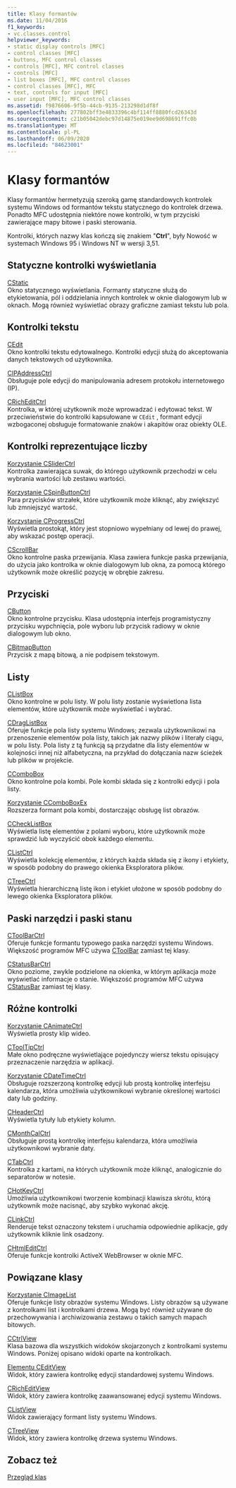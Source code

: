 ```yaml
---
title: Klasy formantów
ms.date: 11/04/2016
f1_keywords:
- vc.classes.control
helpviewer_keywords:
- static display controls [MFC]
- control classes [MFC]
- buttons, MFC control classes
- controls [MFC], MFC control classes
- controls [MFC]
- list boxes [MFC], MFC control classes
- control classes [MFC], MFC
- text, controls for input [MFC]
- user input [MFC], MFC control classes
ms.assetid: f9876606-9f5b-44cb-9135-213298d1df8f
ms.openlocfilehash: 277802bff3e4833396c4bf114ff8880fcd26343d
ms.sourcegitcommit: c21b05042debc97d14875e019ee9d698691ffc0b
ms.translationtype: MT
ms.contentlocale: pl-PL
ms.lasthandoff: 06/09/2020
ms.locfileid: "84623001"
---
```

# <a name="control-classes"></a>Klasy formantów

Klasy formantów hermetyzują szeroką gamę standardowych kontrolek systemu Windows od formantów tekstu statycznego do kontrolek drzewa. Ponadto MFC udostępnia niektóre nowe kontrolki, w tym przyciski zawierające mapy bitowe i paski sterowania.

Kontrolki, których nazwy klas kończą się znakiem "**Ctrl**", były Nowość w systemach Windows 95 i Windows NT w wersji 3,51.

## <a name="static-display-controls"></a>Statyczne kontrolki wyświetlania

[CStatic](reference/cstatic-class.md)<br/>
Okno statycznego wyświetlania. Formanty statyczne służą do etykietowania, pól i oddzielania innych kontrolek w oknie dialogowym lub w oknach. Mogą również wyświetlać obrazy graficzne zamiast tekstu lub pola.

## <a name="text-controls"></a>Kontrolki tekstu

[CEdit](reference/cedit-class.md)<br/>
Okno kontrolki tekstu edytowalnego. Kontrolki edycji służą do akceptowania danych tekstowych od użytkownika.

[CIPAddressCtrl](reference/cipaddressctrl-class.md)<br/>
Obsługuje pole edycji do manipulowania adresem protokołu internetowego (IP).

[CRichEditCtrl](reference/cricheditctrl-class.md)<br/>
Kontrolka, w której użytkownik może wprowadzać i edytować tekst. W przeciwieństwie do kontrolki kapsułowane w `CEdit` , formant edycji wzbogaconej obsługuje formatowanie znaków i akapitów oraz obiekty OLE.

## <a name="controls-that-represent-numbers"></a>Kontrolki reprezentujące liczby

[Korzystanie CSliderCtrl](reference/csliderctrl-class.md)<br/>
Kontrolka zawierająca suwak, do którego użytkownik przechodzi w celu wybrania wartości lub zestawu wartości.

[Korzystanie CSpinButtonCtrl](reference/cspinbuttonctrl-class.md)<br/>
Para przycisków strzałek, które użytkownik może kliknąć, aby zwiększyć lub zmniejszyć wartość.

[Korzystanie CProgressCtrl](reference/cprogressctrl-class.md)<br/>
Wyświetla prostokąt, który jest stopniowo wypełniany od lewej do prawej, aby wskazać postęp operacji.

[CScrollBar](reference/cscrollbar-class.md)<br/>
Okno kontrolne paska przewijania. Klasa zawiera funkcje paska przewijania, do użycia jako kontrolka w oknie dialogowym lub okna, za pomocą którego użytkownik może określić pozycję w obrębie zakresu.

## <a name="buttons"></a>Przyciski

[CButton](reference/cbutton-class.md)<br/>
Okno kontrolne przycisku. Klasa udostępnia interfejs programistyczny przycisku wypchnięcia, pole wyboru lub przycisk radiowy w oknie dialogowym lub okno.

[CBitmapButton](reference/cbitmapbutton-class.md)<br/>
Przycisk z mapą bitową, a nie podpisem tekstowym.

## <a name="lists"></a>Listy

[CListBox](reference/clistbox-class.md)<br/>
Okno kontrolne w polu listy. W polu listy zostanie wyświetlona lista elementów, które użytkownik może wyświetlać i wybrać.

[CDragListBox](reference/cdraglistbox-class.md)<br/>
Oferuje funkcje pola listy systemu Windows; zezwala użytkownikowi na przenoszenie elementów pola listy, takich jak nazwy plików i literały ciągu, w polu listy. Pola listy z tą funkcją są przydatne dla listy elementów w kolejności innej niż alfabetyczna, na przykład do dołączania nazw ścieżek lub plików w projekcie.

[CComboBox](reference/ccombobox-class.md)<br/>
Okno kontrolne pola kombi. Pole kombi składa się z kontrolki edycji i pola listy.

[Korzystanie CComboBoxEx](reference/ccomboboxex-class.md)<br/>
Rozszerza formant pola kombi, dostarczając obsługę list obrazów.

[CCheckListBox](reference/cchecklistbox-class.md)<br/>
Wyświetla listę elementów z polami wyboru, które użytkownik może sprawdzić lub wyczyścić obok każdego elementu.

[CListCtrl](reference/clistctrl-class.md)<br/>
Wyświetla kolekcję elementów, z których każda składa się z ikony i etykiety, w sposób podobny do prawego okienka Eksploratora plików.

[CTreeCtrl](reference/ctreectrl-class.md)<br/>
Wyświetla hierarchiczną listę ikon i etykiet ułożone w sposób podobny do lewego okienka Eksploratora plików.

## <a name="toolbars-and-status-bars"></a>Paski narzędzi i paski stanu

[CToolBarCtrl](reference/ctoolbarctrl-class.md)<br/>
Oferuje funkcje formantu typowego paska narzędzi systemu Windows. Większość programów MFC używa [CToolBar](reference/ctoolbar-class.md) zamiast tej klasy.

[CStatusBarCtrl](reference/cstatusbarctrl-class.md)<br/>
Okno poziome, zwykle podzielone na okienka, w którym aplikacja może wyświetlać informacje o stanie. Większość programów MFC używa [CStatusBar](reference/cstatusbar-class.md) zamiast tej klasy.

## <a name="miscellaneous-controls"></a>Różne kontrolki

[Korzystanie CAnimateCtrl](reference/canimatectrl-class.md)<br/>
Wyświetla prosty klip wideo.

[CToolTipCtrl](reference/ctooltipctrl-class.md)<br/>
Małe okno podręczne wyświetlające pojedynczy wiersz tekstu opisujący przeznaczenie narzędzia w aplikacji.

[Korzystanie CDateTimeCtrl](reference/cdatetimectrl-class.md)<br/>
Obsługuje rozszerzoną kontrolkę edycji lub prostą kontrolkę interfejsu kalendarza, która umożliwia użytkownikowi wybranie określonej wartości daty lub godziny.

[CHeaderCtrl](reference/cheaderctrl-class.md)<br/>
Wyświetla tytuły lub etykiety kolumn.

[CMonthCalCtrl](reference/cmonthcalctrl-class.md)<br/>
Obsługuje prostą kontrolkę interfejsu kalendarza, która umożliwia użytkownikowi wybranie daty.

[CTabCtrl](reference/ctabctrl-class.md)<br/>
Kontrolka z kartami, na których użytkownik może kliknąć, analogicznie do separatorów w notesie.

[CHotKeyCtrl](reference/chotkeyctrl-class.md)<br/>
Umożliwia użytkownikowi tworzenie kombinacji klawisza skrótu, którą użytkownik może nacisnąć, aby szybko wykonać akcję.

[CLinkCtrl](reference/clinkctrl-class.md)<br/>
Renderuje tekst oznaczony tekstem i uruchamia odpowiednie aplikacje, gdy użytkownik kliknie link osadzony.

[CHtmlEditCtrl](reference/chtmleditctrl-class.md)<br/>
Oferuje funkcje kontrolki ActiveX WebBrowser w oknie MFC.

## <a name="related-classes"></a>Powiązane klasy

[Korzystanie CImageList](reference/cimagelist-class.md)<br/>
Oferuje funkcje listy obrazów systemu Windows. Listy obrazów są używane z kontrolkami list i kontrolkami drzewa. Mogą być również używane do przechowywania i archiwizowania zestawu o takich samych mapach bitowych.

[CCtrlView](reference/cctrlview-class.md)<br/>
Klasa bazowa dla wszystkich widoków skojarzonych z kontrolkami systemu Windows. Poniżej opisano widoki oparte na kontrolkach.

[Elementu CEditView](reference/ceditview-class.md)<br/>
Widok, który zawiera kontrolkę edycji standardowej systemu Windows.

[CRichEditView](reference/cricheditview-class.md)<br/>
Widok, który zawiera kontrolkę zaawansowanej edycji systemu Windows.

[CListView](reference/clistview-class.md)<br/>
Widok zawierający formant listy systemu Windows.

[CTreeView](reference/ctreeview-class.md)<br/>
Widok, który zawiera kontrolkę drzewa systemu Windows.

## <a name="see-also"></a>Zobacz też

[Przegląd klas](class-library-overview.md)
